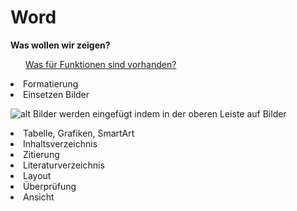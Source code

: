 # Word

**Was wollen wir zeigen?**
<ul><u>Was für Funktionen sind vorhanden?</u></ul>
<li>Formatierung
<li>Einsetzen
Bilder

![alt](bilder/word-einfügen.png)
Bilder werden eingefügt indem in der oberen Leiste auf Bilder 
<li> Tabelle, Grafiken, SmartArt

<li>Inhaltsverzeichnis
<li>Zitierung
<li>Literaturverzeichnis
<li>Layout
<li>Überprüfung
<li>Ansicht



